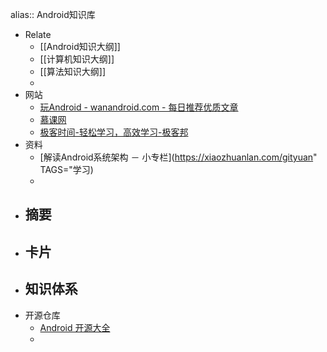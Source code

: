 alias:: Android知识库

- Relate
	- [[Android知识大纲]]
	- [[计算机知识大纲]]
	- [[算法知识大纲]]
	-
- 网站
	- [玩Android - wanandroid.com - 每日推荐优质文章](https://www.wanandroid.com/)
	- [慕课网](https://www.imooc.com/u/index/szcourses/list)
	- [极客时间-轻松学习，高效学习-极客邦](https://time.geekbang.org/dashboard/course)
- 资料
	- [解读Android系统架构 － 小专栏](https://xiaozhuanlan.com/gityuan" TAGS="学习)
	-
- 摘要
	-
- 卡片
	-
- 知识体系
	-
- 开源仓库
	- [Android 开源大全](https://github.com/XXApple/AndroidLibs)
	-